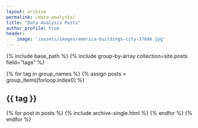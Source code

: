```yaml
---
layout: archive
permalink: /data-analysis/
title: "Data Analysis Posts"
author_profile: true
header:
    image: '/assets/images/america-buildings-city-37646.jpg'
---
```


{% include base_path %}
{% include group-by-array collection=site.posts field="tags" %}

{% for tag in group_names %}
  {% assign posts = group_items[forloop.index0] %}
  <h2 id="{{ tag | slugify }}" class="archive__subtitle">{{ tag }}</h2>
  {% for post in posts %}
    {% include archive-single.html %}
  {% endfor %}
{% endfor %}